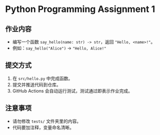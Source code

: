 # Python Programming Assignment 1

## 作业内容
- 编写一个函数 `say_hello(name: str) -> str`，返回 `"Hello, <name>!"`。
- 例如：`say_hello("Alice")` → `"Hello, Alice!"`

## 提交方式
1. 在 `src/hello.py` 中完成函数。
2. 提交并推送代码到仓库。
3. GitHub Actions 会自动运行测试，测试通过即表示作业完成。

## 注意事项
- 请勿修改 `tests/` 文件夹里的内容。
- 代码要加注释，变量命名清晰。